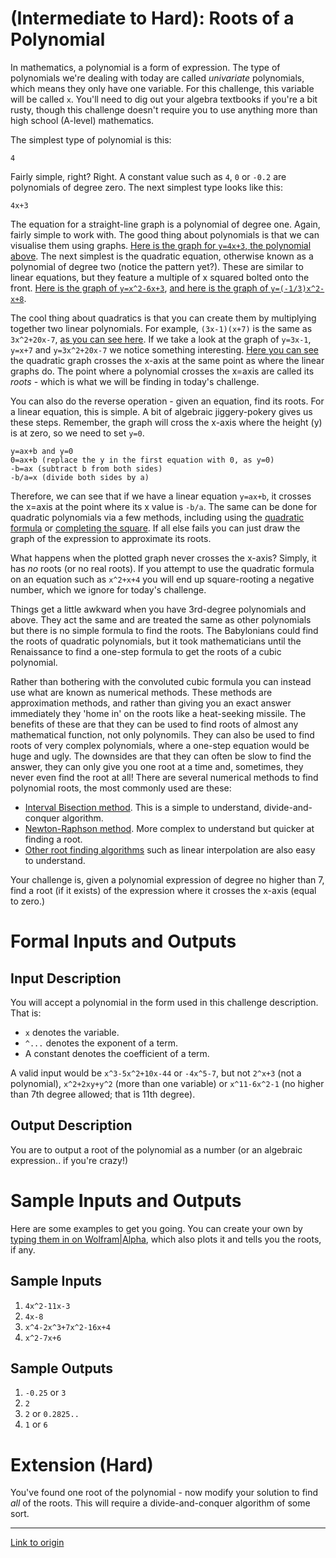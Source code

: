 # [](#HardIcon) **(Intermediate to Hard)**: Roots of a Polynomial

In mathematics, a polynomial is a form of expression. The type of polynomials we're dealing with today are called *univariate* polynomials, which means they only have one variable. For this challenge, this variable will be called `x`. You'll need to dig out your algebra textbooks if you're a bit rusty, though this challenge doesn't require you to use anything more than high school (A-level) mathematics.

The simplest type of polynomial is this:

    4

Fairly simple, right? Right. A constant value such as `4`, `0` or `-0.2` are polynomials of degree zero.  The next simplest type looks like this:

    4x+3

The equation for a straight-line graph is a polynomial of degree one. Again, fairly simple to work with. The good thing about polynomials is that we can visualise them using graphs. [Here is the graph for `y=4x+3`, the polynomial above](https://www.desmos.com/calculator/llczd44a8i). The next simplest is the quadratic equation, otherwise known as a polynomial of degree two (notice the pattern yet?). These are similar to linear equations, but they feature a multiple of x squared bolted onto the front. [Here is the graph of `y=x^2-6x+3`](https://www.desmos.com/calculator/nmzbjtiqmf), [and here is the graph of `y=(-1/3)x^2-x+8`](https://www.desmos.com/calculator/2vjpjxxgwp).

The cool thing about quadratics is that you can create them by multiplying together two linear polynomials. For example, `(3x-1)(x+7)` is the same as `3x^2+20x-7`, [as you can see here](https://www.desmos.com/calculator/si0svfjmcj). If we take a look at the graph of `y=3x-1`, `y=x+7` and `y=3x^2+20x-7` we notice something interesting. [Here you can see](https://www.desmos.com/calculator/maw5tkik1p) the quadratic graph crosses the x-axis at the same point as where the linear graphs do. The point where a polynomial crosses the x=axis are called its *roots* - which is what we will be finding in today's challenge.

You can also do the reverse operation - given an equation, find its roots. For a linear equation, this is simple. A bit of algebraic jiggery-pokery gives us these steps. Remember, the graph will cross the x-axis where the height (y) is at zero, so we need to set `y=0`.

    y=ax+b and y=0
    0=ax+b (replace the y in the first equation with 0, as y=0)
    -b=ax (subtract b from both sides)
    -b/a=x (divide both sides by a)

Therefore, we can see that if we have a linear equation `y=ax+b`, it crosses the x=axis at the point where its x value is `-b/a`. The same can be done for quadratic polynomials via a few methods, including using the [quadratic formula](https://en.wikipedia.org/wiki/Quadratic_formula) or [completing the square](https://en.wikipedia.org/wiki/Completing_the_square). If all else fails you can just draw the graph of the expression to approximate its roots.

What happens when the plotted graph never crosses the x-axis? Simply, it has *no* roots (or no real roots). If you attempt to use the quadratic formula on an equation such as `x^2+x+4` you will end up square-rooting a negative number, which we ignore for today's challenge.

Things get a little awkward when you have 3rd-degree polynomials and above. They act the same and are treated the same as other polynomials but there is no simple formula to find the roots. The Babylonians could find the roots of quadratic polynomials, but it took mathematicians until the Renaissance to find a one-step formula to get the roots of a cubic polynomial.

Rather than bothering with the convoluted cubic formula you can instead use what are known as numerical methods. These methods are approximation methods, and rather than giving you an exact answer immediately they 'home in' on the roots like a heat-seeking missile. The benefits of these are that they can be used to find roots of almost any mathematical function, not only polynomils. They can also be used to find roots of very complex polynomials, where a one-step equation would be huge and ugly. The downsides are that they can often be slow to find the answer, they can only give you one root at a time and, sometimes, they never even find the root at all! There are several numerical methods to find polynomial roots, the most commonly used are these:

* [Interval Bisection method](https://en.wikipedia.org/wiki/Bisection_method). This is a simple to understand, divide-and-conquer algorithm.
* [Newton-Raphson method](https://en.wikipedia.org/wiki/Newton%27s_method). More complex to understand but quicker at finding a root.
* [Other root finding algorithms](https://en.wikipedia.org/wiki/Root-finding_algorithm#Interpolation_2) such as linear interpolation are also easy to understand.

Your challenge is, given a polynomial expression of degree no higher than 7, find a root (if it exists) of the expression where it crosses the x-axis (equal to zero.)

# Formal Inputs and Outputs

## Input Description

You will accept a polynomial in the form used in this challenge description. That is:

* `x` denotes the variable.
* `^...` denotes the exponent of a term.
* A constant denotes the coefficient of a term.

A valid input would be `x^3-5x^2+10x-44` or `-4x^5-7`, but not `2^x+3` (not a polynomial), `x^2+2xy+y^2` (more than one variable) or `x^11-6x^2-1` (no higher than 7th degree allowed; that is 11th degree).

## Output Description

You are to output a root of the polynomial as a number (or an algebraic expression.. if you're crazy!)

# Sample Inputs and Outputs

Here are some examples to get you going. You can create your own by [typing them in on Wolfram|Alpha](http://www.wolframalpha.com/input/?i=x^2-7x%2B6), which also plots it and tells you the roots, if any.

## Sample Inputs

1. `4x^2-11x-3`
2. `4x-8`
3. `x^4-2x^3+7x^2-16x+4`
4. `x^2-7x+6`

## Sample Outputs

1. `-0.25` or `3`
2. `2`
3. `2` or `0.2825..`
4. `1` or `6`

# Extension (Hard)

You've found one root of the polynomial - now modify your solution to find *all* of the roots. This will require a divide-and-conquer algorithm of some sort.

---

[Link to origin](https://www.reddit.com/r/dailyprogrammer/2k7mnn)
